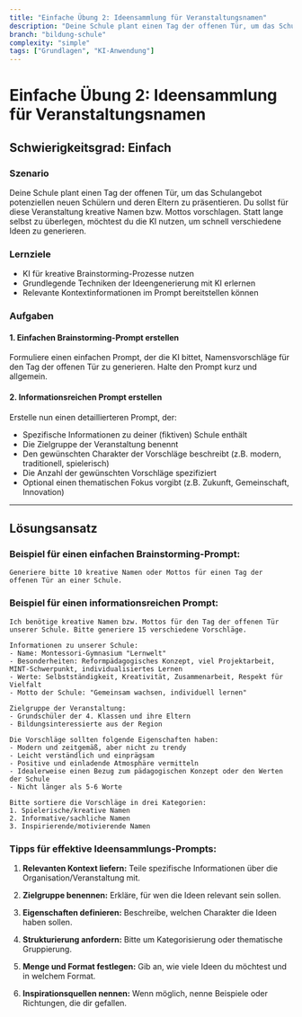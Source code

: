 ```yaml
---
title: "Einfache Übung 2: Ideensammlung für Veranstaltungsnamen"
description: "Deine Schule plant einen Tag der offenen Tür, um das Schulangebot potenziellen neuen Schülern und deren Eltern zu präsentieren. Du sollst für diese..."
branch: "bildung-schule"
complexity: "simple"
tags: ["Grundlagen", "KI-Anwendung"]
---
```


# Einfache Übung 2: Ideensammlung für Veranstaltungsnamen

## Schwierigkeitsgrad: Einfach  

### Szenario
Deine Schule plant einen Tag der offenen Tür, um das Schulangebot potenziellen neuen Schülern und deren Eltern zu präsentieren. Du sollst für diese Veranstaltung kreative Namen bzw. Mottos vorschlagen. Statt lange selbst zu überlegen, möchtest du die KI nutzen, um schnell verschiedene Ideen zu generieren.

### Lernziele
- KI für kreative Brainstorming-Prozesse nutzen
- Grundlegende Techniken der Ideengenerierung mit KI erlernen
- Relevante Kontextinformationen im Prompt bereitstellen können

### Aufgaben

#### 1. Einfachen Brainstorming-Prompt erstellen
Formuliere einen einfachen Prompt, der die KI bittet, Namensvorschläge für den Tag der offenen Tür zu generieren. Halte den Prompt kurz und allgemein.

#### 2. Informationsreichen Prompt erstellen
Erstelle nun einen detaillierteren Prompt, der:
- Spezifische Informationen zu deiner (fiktiven) Schule enthält
- Die Zielgruppe der Veranstaltung benennt
- Den gewünschten Charakter der Vorschläge beschreibt (z.B. modern, traditionell, spielerisch)
- Die Anzahl der gewünschten Vorschläge spezifiziert
- Optional einen thematischen Fokus vorgibt (z.B. Zukunft, Gemeinschaft, Innovation)

---

## Lösungsansatz

### Beispiel für einen einfachen Brainstorming-Prompt:

```
Generiere bitte 10 kreative Namen oder Mottos für einen Tag der offenen Tür an einer Schule.
```

### Beispiel für einen informationsreichen Prompt:

```
Ich benötige kreative Namen bzw. Mottos für den Tag der offenen Tür unserer Schule. Bitte generiere 15 verschiedene Vorschläge.

Informationen zu unserer Schule:
- Name: Montessori-Gymnasium "Lernwelt"
- Besonderheiten: Reformpädagogisches Konzept, viel Projektarbeit, MINT-Schwerpunkt, individualisiertes Lernen
- Werte: Selbstständigkeit, Kreativität, Zusammenarbeit, Respekt für Vielfalt
- Motto der Schule: "Gemeinsam wachsen, individuell lernen"

Zielgruppe der Veranstaltung:
- Grundschüler der 4. Klassen und ihre Eltern
- Bildungsinteressierte aus der Region

Die Vorschläge sollten folgende Eigenschaften haben:
- Modern und zeitgemäß, aber nicht zu trendy
- Leicht verständlich und einprägsam
- Positive und einladende Atmosphäre vermitteln
- Idealerweise einen Bezug zum pädagogischen Konzept oder den Werten der Schule
- Nicht länger als 5-6 Worte

Bitte sortiere die Vorschläge in drei Kategorien:
1. Spielerische/kreative Namen
2. Informative/sachliche Namen
3. Inspirierende/motivierende Namen
```

### Tipps für effektive Ideensammlungs-Prompts:

1. **Relevanten Kontext liefern:**
   Teile spezifische Informationen über die Organisation/Veranstaltung mit.

2. **Zielgruppe benennen:**
   Erkläre, für wen die Ideen relevant sein sollen.

3. **Eigenschaften definieren:**
   Beschreibe, welchen Charakter die Ideen haben sollen.

4. **Strukturierung anfordern:**
   Bitte um Kategorisierung oder thematische Gruppierung.

5. **Menge und Format festlegen:**
   Gib an, wie viele Ideen du möchtest und in welchem Format.

6. **Inspirationsquellen nennen:**
   Wenn möglich, nenne Beispiele oder Richtungen, die dir gefallen.
